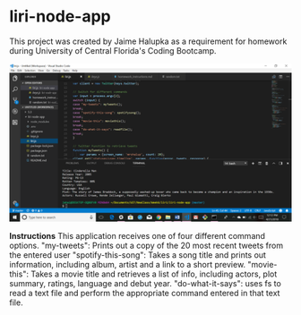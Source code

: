 # liri-node-app
This project was created by Jaime Halupka as a requirement for homework during University of Central Florida's Coding
Bootcamp. 

![In Action](screenshot1.png "In Action")

**Instructions**
This application receives one of four different command options. 
"my-tweets": Prints out a copy of the 20 most recent tweets from the entered user
"spotify-this-song": Takes a song title and prints out information, including album, artist and a link to a short preview.
"movie-this": Takes a movie title and retrieves a list of info, including actors, plot summary, ratings, language and debut year.
"do-what-it-says": uses fs to read a text file and perform the appropriate command entered in that text file.